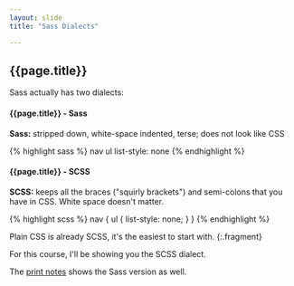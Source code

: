 ```yaml
---
layout: slide
title: "Sass Dialects"

---
```


<section>

## {{page.title}}

Sass actually has two dialects:

</section>

<section>

#### {{page.title}} - Sass

**Sass:** stripped down, white-space indented, terse; does not look like CSS

{% highlight sass %}
nav
  ul
    list-style: none
{% endhighlight %}

</section>

<section>

#### {{page.title}} - SCSS

**SCSS:** keeps all the braces ("squirly brackets") and semi-colons that you have in CSS. White space doesn't matter.

{% highlight scss %}
nav {
  ul {
    list-style: none;
  }
}
{% endhighlight %}

Plain CSS is already SCSS, it's the easiest to start with.
{:.fragment}

</section>

<section>

For this course, I'll be showing you the SCSS dialect.

The <a target="_blank" href="{{site.url | append:
site.baseurl}}/print.html">print notes</a> shows the Sass version as
well.


</section>
